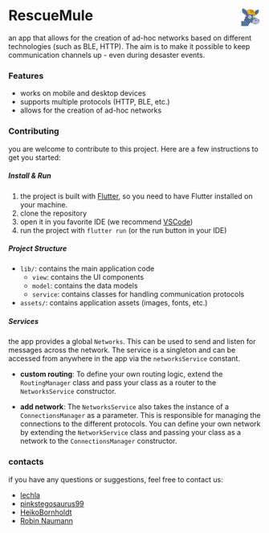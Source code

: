 # RescueMule _<img src="./assets/images/appicon.png" width="40" align="right"/>_

an app that allows for the creation of ad-hoc networks based on different technologies (such as BLE, HTTP). The aim is to make it possible to keep communication channels up - even during desaster events.

### Features

- works on mobile and desktop devices
- supports multiple protocols (HTTP, BLE, etc.)
- allows for the creation of ad-hoc networks

### Contributing

you are welcome to contribute to this project. Here are a few instructions to get you started:

##### Install & Run

1. the project is built with [Flutter](https://flutter.dev/), so you need to have Flutter installed on your machine.
2. clone the repository
3. open it in you favorite IDE (we recommend [VSCode](https://code.visualstudio.com/))
4. run the project with `flutter run` (or the run button in your IDE)

##### Project Structure

- `lib/`: contains the main application code
  - `view`: contains the UI components
  - `model`: contains the data models
  - `service`: contains classes for handling communication protocols
- `assets/`: contains application assets (images, fonts, etc.)

##### Services

the app provides a global `Networks`. This can be used to send and listen for messages across the network. The service is a singleton and can be accessed from anywhere in the app via the `networksService` constant.

- **custom routing**: To define your own routing logic, extend the `RoutingManager` class and pass your class as a router to the `NetworksService` constructor.

- **add network**: The `NetworksService` also takes the instance of a `ConnectionsManager` as a parameter. This is responsible for managing the connections to the different protocols. You can define your own network by extending the `NetworkService` class and passing your class as a network to the `ConnectionsManager` constructor.

### contacts

if you have any questions or suggestions, feel free to contact us:

- [lechla](https://github.com/lechla)
- [pinkstegosaurus99](https://github.com/pinkstegosaurus99)
- [HeikoBornholdt](https://github.com/HeikoBornholdt)
- [Robin Naumann](https://github.com/RobinNaumann)
